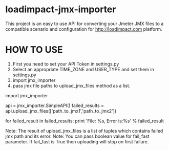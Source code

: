 loadimpact-jmx-importer
=======================

This project is an easy to use API for converting your Jmeter JMX files to a compatible scenario and configuration for http://loadimpact.com platform.


HOW TO USE
==========

1. First you need to set your API Token in settings.py
2. Select an appropriate TIME_ZONE and USER_TYPE and set them in settings.py
3. import jmx_importer
4. pass jmx file paths to upload_jmx_files method as a list.

import jmx_importer

api = jmx_importer.SimpleAPI()
failed_results = api.upload_jmx_files(['path_to_jmx1','path_to_jmx2'])

for failed_result in failed_results:
    print 'File: %s, Error is:%s' % failed_result

Note: The result of upload_jmx_files is a list of tuples which contains failed jmx path and its error.
Note: You can pass boolean value for fail_fast parameter. If fail_fast is True then uploading will stop on first failure.




